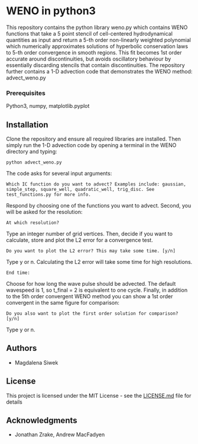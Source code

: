 # WENO in python3

This repository contains the python library weno.py which contains WENO functions
that take a 5 point stencil of cell-centered hydrodynamical quantities as input and
return a 5-th order non-linearly weighted polynomial which numerically approximates
solutions of hyperbolic conservation laws to 5-th order convergence in smooth regions.
This fit becomes 1st order accurate around discontinuities, but avoids
oscillatory behaviour by essentially discarding stencils that contain discontinuities.
The repository further contains a 1-D advection code that demonstrates the WENO method: advect_weno.py

### Prerequisites

Python3, numpy, matplotlib.pyplot

## Installation

Clone the repository and ensure all required libraries are installed.
Then simply run the 1-D advection code by opening a terminal in the WENO directory and typing:
```
python advect_weno.py
```

The code asks for several input arguments:

```
Which IC function do you want to advect? Examples include: gaussian, simple_step, square_well, quadratic_well, trig_disc. See test_functions.py for more info.
```

Respond by choosing one of the functions you want to advect. Second, you will be asked for the resolution:

```
At which resolution?
```

Type an integer number of grid vertices. Then, decide if you want to calculate, store and plot the L2 error for a convergence test.

```
Do you want to plot the L2 error? This may take some time. [y/n]
```

Type y or n. Calculating the L2 error will take some time for high resolutions.

```
End time:
```

Choose for how long the wave pulse should be advected. The default wavespeed is 1, so t_final = 2 is equivalent to one cycle.
Finally, in addition to the 5th order convergent WENO method you can show a 1st order convergent in the same figure for comparison:

```
Do you also want to plot the first order solution for comparison? [y/n]
```

Type y or n.

## Authors

* Magdalena Siwek

## License

This project is licensed under the MIT License - see the [LICENSE.md](LICENSE.md) file for details

## Acknowledgments

* Jonathan Zrake, Andrew MacFadyen
